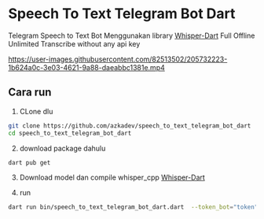 # Speech To Text Telegram Bot Dart 

Telegram Speech to Text Bot Menggunakan library [Whisper-Dart](https://github.com/azkadev/whisper_dart) Full Offline Unlimited Transcribe without any api key

https://user-images.githubusercontent.com/82513502/205732223-1b624a0c-3e03-4621-9a88-daeabbc1381e.mp4

## Cara run

1. CLone dlu

```bash
git clone https://github.com/azkadev/speech_to_text_telegram_bot_dart
cd speech_to_text_telegram_bot_dart
```

2. download package dahulu

```bash
dart pub get
```

3. Download model dan compile whisper_cpp [Whisper-Dart](https://github.com/azkadev/whisper_dart) 

4. run 

```bash
dart run bin/speech_to_text_telegram_bot_dart.dart  --token_bot="token" --api_id="telegram_api_id" --api_hash="telegram_api_hash"
```